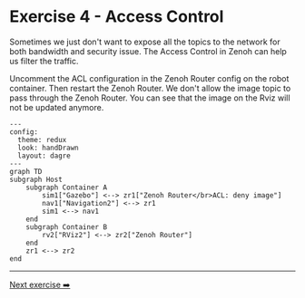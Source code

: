# Exercise 4 - Access Control

Sometimes we just don't want to expose all the topics to the network for both bandwidth and security issue. The Access Control in Zenoh can help us filter the traffic.

Uncomment the ACL configuration in the Zenoh Router config on the robot container. Then restart the Zenoh Router. We don't allow the image topic to pass through the Zenoh Router. You can see that the image on the Rviz will not be updated anymore.

```mermaid
---
config:
  theme: redux
  look: handDrawn
  layout: dagre
---
graph TD
subgraph Host
    subgraph Container A
        sim1["Gazebo"] <--> zr1["Zenoh Router</br>ACL: deny image"]
        nav1["Navigation2"] <--> zr1
        sim1 <--> nav1
    end
    subgraph Container B
        rv2["RViz2"] <--> zr2["Zenoh Router"]
    end
    zr1 <--> zr2
end
```

---
[Next exercise ➡️](ex-6.md)
